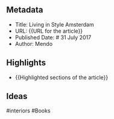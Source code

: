 ## Metadata
- Title: Living in Style Amsterdam
- URL: {{URL for the article}}
- Published Date: # 31 July 2017
- Author: Mendo

## Highlights
- {{Highlighted sections of the article}}

## Ideas
#interiors #Books 
